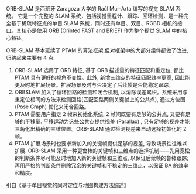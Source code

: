 ORB-SLAM 是西班牙 Zaragoza 大学的 Raúl Mur-Arta 编写的视觉 SLAM 系统。 它是一个完整的 SLAM 系统，包括视觉里程计、跟踪、回环检测，是一种完全基于稀疏特征点的单目 SLAM 系统，同时还有单目、双目、RGBD 相机的接口。其核心是使用 ORB (Orinted FAST and BRIEF) 作为整个视觉 SLAM 中的核心特征。

ORB-SLAM 基本延续了 PTAM 的算法框架,但对框架中的大部分组件都做了改进, 归纳起来主要有 4 点:

1. ORB-SLAM 选用了 ORB 特征, 基于 ORB 描述量的特征匹配和重定位, 都比 PTAM 具有更好的视角不变性。此外, 新增三维点的特征匹配效率更高, 因此能更及时地扩展场景。扩展场景及时与否决定了后续帧是否能稳定跟踪。
2. ORBSLAM 加入了循环回路的检测和闭合机制, 以消除误差累积。系统采用与重定位相同的方法来检测回路(匹配回路两侧关键帧上的公共点), 通过方位图 (Pose Graph) 优化来闭合回路。
3. PTAM 需要用户指定 2 帧来初始化系统, 2 帧间既要有足够的公共点, 又要有足够的平移量. 平移运动为这些公共点提供视差 (Parallax) , 只有足够的视差才能三角化出精确的三维位置。ORB-SLAM 通过检测视差来自动选择初始化的 2 帧。
4. PTAM 扩展场景时也要求新加入的关键帧提供足够的视差, 导致场景往往难以扩展. ORB-SLAM 采用一种更鲁棒的关键帧和三维点的选择机制——先用宽松的判断条件尽可能及时地加入新的关键帧和三维点, 以保证后续帧的鲁棒跟踪; 再用严格的判断条件删除冗余的关键帧和不稳定的三维点，以保证 BA 的效率和精度。

引自《基于单目视觉的同时定位与地图构建方法综述》